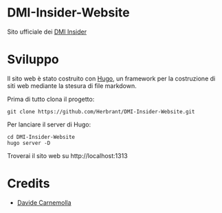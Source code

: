 # DMI-Insider-Website
Sito ufficiale dei [DMI Insider](https://herbrant.github.io/DMI-Insider-Website)

# Sviluppo
Il sito web è stato costruito con [Hugo](https://gohugo.io/), un framework per la costruzione di siti web mediante la stesura di file markdown.

Prima di tutto clona il progetto:
```
git clone https://github.com/Herbrant/DMI-Insider-Website.git
```
Per lanciare il server di Hugo:
```
cd DMI-Insider-Website
hugo server -D
```

Troverai il sito web su http://localhost:1313

# Credits
- [Davide Carnemolla](https://github.com/Herbrant/)